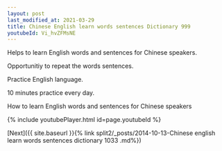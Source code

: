 ```yaml
---
layout: post
last_modified_at: 2021-03-29
title: Chinese English learn words sentences Dictionary 999 
youtubeId: Vi_hvZFMsNE
---
```

 
 
Helps to learn English words and sentences for Chinese speakers.

Opportunitiy to repeat the words sentences. 

Practice English language. 
 
10 minutes practice every day. 
 
How to learn English words and sentences for Chinese speakers 
 
{% include youtubePlayer.html id=page.youtubeId %}
 
 
[Next]({{ site.baseurl }}{% link  split2/_posts/2014-10-13-Chinese english learn words sentences dictionary 1033 .md%})
 
